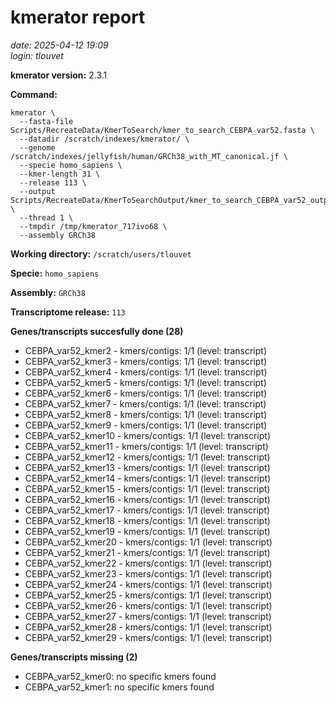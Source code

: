 # kmerator report
*date: 2025-04-12 19:09*  
*login: tlouvet*

**kmerator version:** 2.3.1

**Command:**

```
kmerator \
  --fasta-file Scripts/RecreateData/KmerToSearch/kmer_to_search_CEBPA_var52.fasta \
  --datadir /scratch/indexes/kmerator/ \
  --genome /scratch/indexes/jellyfish/human/GRCh38_with_MT_canonical.jf \
  --specie homo_sapiens \
  --kmer-length 31 \
  --release 113 \
  --output Scripts/RecreateData/KmerToSearchOutput/kmer_to_search_CEBPA_var52_output \
  --thread 1 \
  --tmpdir /tmp/kmerator_717ivo68 \
  --assembly GRCh38
```

**Working directory:** `/scratch/users/tlouvet`

**Specie:** `homo_sapiens`

**Assembly:** `GRCh38`

**Transcriptome release:** `113`

**Genes/transcripts succesfully done (28)**

- CEBPA_var52_kmer2 - kmers/contigs: 1/1 (level: transcript)
- CEBPA_var52_kmer3 - kmers/contigs: 1/1 (level: transcript)
- CEBPA_var52_kmer4 - kmers/contigs: 1/1 (level: transcript)
- CEBPA_var52_kmer5 - kmers/contigs: 1/1 (level: transcript)
- CEBPA_var52_kmer6 - kmers/contigs: 1/1 (level: transcript)
- CEBPA_var52_kmer7 - kmers/contigs: 1/1 (level: transcript)
- CEBPA_var52_kmer8 - kmers/contigs: 1/1 (level: transcript)
- CEBPA_var52_kmer9 - kmers/contigs: 1/1 (level: transcript)
- CEBPA_var52_kmer10 - kmers/contigs: 1/1 (level: transcript)
- CEBPA_var52_kmer11 - kmers/contigs: 1/1 (level: transcript)
- CEBPA_var52_kmer12 - kmers/contigs: 1/1 (level: transcript)
- CEBPA_var52_kmer13 - kmers/contigs: 1/1 (level: transcript)
- CEBPA_var52_kmer14 - kmers/contigs: 1/1 (level: transcript)
- CEBPA_var52_kmer15 - kmers/contigs: 1/1 (level: transcript)
- CEBPA_var52_kmer16 - kmers/contigs: 1/1 (level: transcript)
- CEBPA_var52_kmer17 - kmers/contigs: 1/1 (level: transcript)
- CEBPA_var52_kmer18 - kmers/contigs: 1/1 (level: transcript)
- CEBPA_var52_kmer19 - kmers/contigs: 1/1 (level: transcript)
- CEBPA_var52_kmer20 - kmers/contigs: 1/1 (level: transcript)
- CEBPA_var52_kmer21 - kmers/contigs: 1/1 (level: transcript)
- CEBPA_var52_kmer22 - kmers/contigs: 1/1 (level: transcript)
- CEBPA_var52_kmer23 - kmers/contigs: 1/1 (level: transcript)
- CEBPA_var52_kmer24 - kmers/contigs: 1/1 (level: transcript)
- CEBPA_var52_kmer25 - kmers/contigs: 1/1 (level: transcript)
- CEBPA_var52_kmer26 - kmers/contigs: 1/1 (level: transcript)
- CEBPA_var52_kmer27 - kmers/contigs: 1/1 (level: transcript)
- CEBPA_var52_kmer28 - kmers/contigs: 1/1 (level: transcript)
- CEBPA_var52_kmer29 - kmers/contigs: 1/1 (level: transcript)


**Genes/transcripts missing (2)**

- CEBPA_var52_kmer0: no specific kmers found
- CEBPA_var52_kmer1: no specific kmers found
